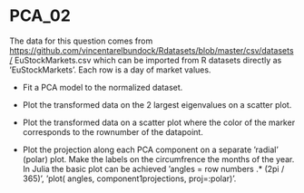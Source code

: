 # PCA_02
The data for this question comes from https://github.com/vincentarelbundock/Rdatasets/blob/master/csv/datasets/ EuStockMarkets.csv which can be imported from R datasets directly as ’EuStockMarkets’. Each row is a day of market values.

- Fit a PCA model to the normalized dataset.

- Plot the transformed data on the 2 largest eigenvalues on a scatter plot.

- Plot the transformed data on a scatter plot where the color of the marker corresponds to the rownumber of the datapoint.

- Plot the projection along each PCA component on a separate ’radial’ (polar) plot. Make the labels on the circumfrence the months of the year. In Julia the basic plot can be achieved ’angles = row numbers .* (2pi / 365)’, ’plot( angles, component1projections, proj=:polar)’.

